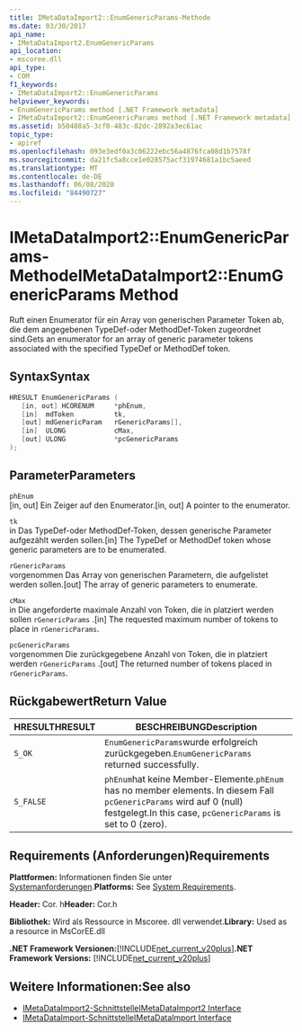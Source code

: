 ```yaml
---
title: IMetaDataImport2::EnumGenericParams-Methode
ms.date: 03/30/2017
api_name:
- IMetaDataImport2.EnumGenericParams
api_location:
- mscoree.dll
api_type:
- COM
f1_keywords:
- IMetaDataImport2::EnumGenericParams
helpviewer_keywords:
- EnumGenericParams method [.NET Framework metadata]
- IMetaDataImport2::EnumGenericParams method [.NET Framework metadata]
ms.assetid: b50488a5-3cf0-483c-82dc-2892a3ec61ac
topic_type:
- apiref
ms.openlocfilehash: 093e3edf0a3c06222ebc56a4876fca08d1b7578f
ms.sourcegitcommit: da21fc5a8cce1e028575acf31974681a1bc5aeed
ms.translationtype: MT
ms.contentlocale: de-DE
ms.lasthandoff: 06/08/2020
ms.locfileid: "84490727"
---
```

# <a name="imetadataimport2enumgenericparams-method"></a><span data-ttu-id="581a9-102">IMetaDataImport2::EnumGenericParams-Methode</span><span class="sxs-lookup"><span data-stu-id="581a9-102">IMetaDataImport2::EnumGenericParams Method</span></span>
<span data-ttu-id="581a9-103">Ruft einen Enumerator für ein Array von generischen Parameter Token ab, die dem angegebenen TypeDef-oder MethodDef-Token zugeordnet sind.</span><span class="sxs-lookup"><span data-stu-id="581a9-103">Gets an enumerator for an array of generic parameter tokens associated with the specified TypeDef or MethodDef token.</span></span>  
  
## <a name="syntax"></a><span data-ttu-id="581a9-104">Syntax</span><span class="sxs-lookup"><span data-stu-id="581a9-104">Syntax</span></span>  
  
```cpp
HRESULT EnumGenericParams (  
   [in, out] HCORENUM     *phEnum,
   [in]  mdToken          tk,  
   [out] mdGenericParam   rGenericParams[],
   [in]  ULONG            cMax,
   [out] ULONG            *pcGenericParams  
);  
```  
  
## <a name="parameters"></a><span data-ttu-id="581a9-105">Parameter</span><span class="sxs-lookup"><span data-stu-id="581a9-105">Parameters</span></span>  
 `phEnum`  
 <span data-ttu-id="581a9-106">[in, out] Ein Zeiger auf den Enumerator.</span><span class="sxs-lookup"><span data-stu-id="581a9-106">[in, out] A pointer to the enumerator.</span></span>  
  
 `tk`  
 <span data-ttu-id="581a9-107">in Das TypeDef-oder MethodDef-Token, dessen generische Parameter aufgezählt werden sollen.</span><span class="sxs-lookup"><span data-stu-id="581a9-107">[in] The TypeDef or MethodDef token whose generic parameters are to be enumerated.</span></span>  
  
 `rGenericParams`  
 <span data-ttu-id="581a9-108">vorgenommen Das Array von generischen Parametern, die aufgelistet werden sollen.</span><span class="sxs-lookup"><span data-stu-id="581a9-108">[out] The array of generic parameters to enumerate.</span></span>  
  
 `cMax`  
 <span data-ttu-id="581a9-109">in Die angeforderte maximale Anzahl von Token, die in platziert werden sollen `rGenericParams` .</span><span class="sxs-lookup"><span data-stu-id="581a9-109">[in] The requested maximum number of tokens to place in `rGenericParams`.</span></span>  
  
 `pcGenericParams`  
 <span data-ttu-id="581a9-110">vorgenommen Die zurückgegebene Anzahl von Token, die in platziert werden `rGenericParams` .</span><span class="sxs-lookup"><span data-stu-id="581a9-110">[out] The returned number of tokens placed in `rGenericParams`.</span></span>  
  
## <a name="return-value"></a><span data-ttu-id="581a9-111">Rückgabewert</span><span class="sxs-lookup"><span data-stu-id="581a9-111">Return Value</span></span>  
  
|<span data-ttu-id="581a9-112">HRESULT</span><span class="sxs-lookup"><span data-stu-id="581a9-112">HRESULT</span></span>|<span data-ttu-id="581a9-113">BESCHREIBUNG</span><span class="sxs-lookup"><span data-stu-id="581a9-113">Description</span></span>|  
|-------------|-----------------|  
|`S_OK`|<span data-ttu-id="581a9-114">`EnumGenericParams`wurde erfolgreich zurückgegeben.</span><span class="sxs-lookup"><span data-stu-id="581a9-114">`EnumGenericParams` returned successfully.</span></span>|  
|`S_FALSE`|<span data-ttu-id="581a9-115">`phEnum`hat keine Member-Elemente.</span><span class="sxs-lookup"><span data-stu-id="581a9-115">`phEnum` has no member elements.</span></span> <span data-ttu-id="581a9-116">In diesem Fall `pcGenericParams` wird auf 0 (null) festgelegt.</span><span class="sxs-lookup"><span data-stu-id="581a9-116">In this case, `pcGenericParams` is set to 0 (zero).</span></span>|  
  
## <a name="requirements"></a><span data-ttu-id="581a9-117">Requirements (Anforderungen)</span><span class="sxs-lookup"><span data-stu-id="581a9-117">Requirements</span></span>  
 <span data-ttu-id="581a9-118">**Plattformen:** Informationen finden Sie unter [Systemanforderungen](../../get-started/system-requirements.md).</span><span class="sxs-lookup"><span data-stu-id="581a9-118">**Platforms:** See [System Requirements](../../get-started/system-requirements.md).</span></span>  
  
 <span data-ttu-id="581a9-119">**Header:** Cor. h</span><span class="sxs-lookup"><span data-stu-id="581a9-119">**Header:** Cor.h</span></span>  
  
 <span data-ttu-id="581a9-120">**Bibliothek:** Wird als Ressource in Mscoree. dll verwendet.</span><span class="sxs-lookup"><span data-stu-id="581a9-120">**Library:** Used as a resource in MsCorEE.dll</span></span>  
  
 <span data-ttu-id="581a9-121">**.NET Framework Versionen:**[!INCLUDE[net_current_v20plus](../../../../includes/net-current-v20plus-md.md)]</span><span class="sxs-lookup"><span data-stu-id="581a9-121">**.NET Framework Versions:** [!INCLUDE[net_current_v20plus](../../../../includes/net-current-v20plus-md.md)]</span></span>  
  
## <a name="see-also"></a><span data-ttu-id="581a9-122">Weitere Informationen:</span><span class="sxs-lookup"><span data-stu-id="581a9-122">See also</span></span>

- [<span data-ttu-id="581a9-123">IMetaDataImport2-Schnittstelle</span><span class="sxs-lookup"><span data-stu-id="581a9-123">IMetaDataImport2 Interface</span></span>](imetadataimport2-interface.md)
- [<span data-ttu-id="581a9-124">IMetaDataImport-Schnittstelle</span><span class="sxs-lookup"><span data-stu-id="581a9-124">IMetaDataImport Interface</span></span>](imetadataimport-interface.md)
